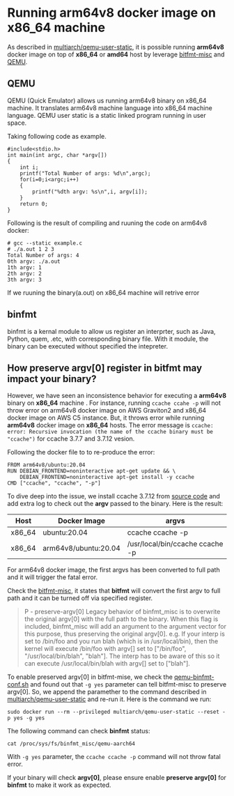 # Running arm64v8 docker image on x86_64 machine
 
As described in [multiarch/qemu-user-static](https://github.com/multiarch/qemu-user-static), it is possible running **arm64v8** docker image on top of **x86_64** or **amd64** host by leverage [bitfmt-misc](https://www.kernel.org/doc/html/v4.17/admin-guide/binfmt-misc.html) and [QEMU](https://www.qemu.org/).

## QEMU

QEMU (Quick Emulator) allows us running arm64v8 binary on x86_64 machine. It translates arm64v8 machine language into x86_64 machine language. QEMU user static is a static linked program running in user space.

Taking following code as example.

```
#include<stdio.h>
int main(int argc, char *argv[])
{
    int i;
    printf("Total Number of args: %d\n",argc);
    for(i=0;i<argc;i++)
    {
        printf("%dth argv: %s\n",i, argv[i]);
    }
    return 0;
}
```

Following is the result of compiling and ruuning the code on arm64v8 docker:

```
# gcc --static example.c 
# ./a.out 1 2 3
Total Number of args: 4
0th argv: ./a.out
1th argv: 1
2th argv: 2
3th argv: 3
```

If we ruuning the binary(a.out) on x86_64 machine will retrive error

## binfmt

binfmt is a kernal module to allow us register an interprter, such as Java, Python, quem, .etc, with corresponding binary file. With it module, the binary can be executed without specified the intepreter.

## How preserve argv[0] register in bitfmt may impact your binary?

However, we have seen an inconsistence behavior for executing a **arm64v8** binary on **x86_64** machine . For instance, running ```ccache ccahe -p``` will not throw error on arm64v8 docker image on AWS Graviton2 and x86_64 docker image on AWS C5 instance. But, it throws error while running **arm64v8** docker image on **x86_64** hosts. The error message is ```ccache: error: Recursive invocation (the name of the ccache binary must be "ccache")``` for ccache 3.7.7 and 3.7.12 vesion.

Following the docker file to to re-produce the error:
```
FROM arm64v8/ubuntu:20.04
RUN DEBIAN_FRONTEND=noninteractive apt-get update && \
    DEBIAN_FRONTEND=noninteractive apt-get install -y ccache
CMD ["ccache", "ccache", "-p"]
```

To dive deep into the issue, we install ccache 3.7.12 from [source code](https://ccache.dev/download.html) and add extra log to check out the __argv__ passed to the binary. Here is the result:

|Host|Docker Image    | argvs       |
|---|------- | ------------|
|x86_64|ubuntu:20.04  | ccache ccache -p|
|x86_64|arm64v8/ubuntu:20.04 | /usr/local/bin/ccache ccache -p|

For arm64v8 docker image, the first argvs has been converted to full path and it will trigger the fatal error.

Check the [bitfmt-misc](https://www.kernel.org/doc/html/v4.17/admin-guide/binfmt-misc.html), it states that **bitfmt** will convert the first argv to full path and it can be turned off via specified register.

> P - preserve-argv[0] Legacy behavior of binfmt_misc is to overwrite the original argv[0] with the full path to the binary. When this flag is included, binfmt_misc will add an argument to the argument vector for this purpose, thus preserving the original argv[0]. e.g. If your interp is set to /bin/foo and you run blah (which is in /usr/local/bin), then the kernel will execute /bin/foo with argv[] set to ["/bin/foo", "/usr/local/bin/blah", "blah"]. The interp has to be aware of this so it can execute /usr/local/bin/blah with argv[] set to ["blah"].


To enable preserved argv[0] in bitfmt-mise, we check the [qemu-binfmt-conf.sh](https://github.com/qemu/qemu/blob/master/scripts/qemu-binfmt-conf.sh) and found out that ```-g yes``` parameter can tell bitfmt-misc to preserve argv[0]. So, we append the paramether to  the command described in [multiarch/qemu-user-static](https://github.com/multiarch/qemu-user-static) and re-run it. Here is the command we run:
```
sudo docker run --rm --privileged multiarch/qemu-user-static --reset -p yes -g yes
```
The following command can check **binfmt** status:
```
cat /proc/sys/fs/binfmt_misc/qemu-aarch64
```

With ```-g yes``` parameter, the ```ccache ccache -p``` command will not throw fatal error.

If your binary will check **argv[0]**, please ensure enable **preserve argv[0]** for **binfmt** to make it work as expected.
